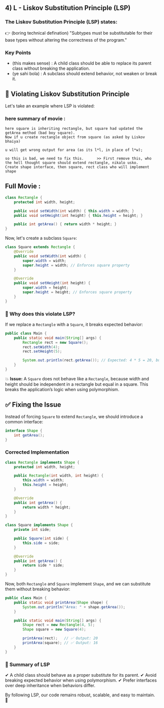 ## 4) L - Liskov Substitution Principle (LSP)

### The Liskov Substitution Principle (LSP) states:
👉 (boring technical defination) "Subtypes must be substitutable for their base types without altering the correctness of the program."

### Key Points
- (this makes sense) : A child class should be able to replace its parent class without breaking the application.
- (ye sahi bola) : A subclass should extend behavior, not weaken or break it.

## 🚨 Violating Liskov Substitution Principle
Let's take an example where LSP is violated:

### here summary of movie :
```
here square is inheriting rectangle, but square had updated the getArea method (bad boy square).
Now if u create rectangle object from square (as asked by Liskov bhaiya)

u will get wrong output for area (as its l*l, in place of l*w);

so this is bad, we need to fix this.      >> First remove this, who the hell thought square should extend rectangle, nikalo usko. 
Create shape interface, then square, rect class who will implement shape

```

## Full Movie : 

```java
class Rectangle {
    protected int width, height;

    public void setWidth(int width) { this.width = width; }
    public void setHeight(int height) { this.height = height; }

    public int getArea() { return width * height; }
}
```

Now, let's create a subclass `Square`:

```java
class Square extends Rectangle {
    @Override
    public void setWidth(int width) {
        super.width = width;
        super.height = width; // Enforces square property
    }

    @Override
    public void setHeight(int height) {
        super.width = height;
        super.height = height; // Enforces square property
    }
}
```

### 🚨 Why does this violate LSP?
If we replace a `Rectangle` with a `Square`, it breaks expected behavior:

```java
public class Main {
    public static void main(String[] args) {
        Rectangle rect = new Square();
        rect.setWidth(4);
        rect.setHeight(5);

        System.out.println(rect.getArea()); // Expected: 4 * 5 = 20, but gets 5 * 5 = 25
    }
}
```

💥 **Issue:** A `Square` does not behave like a `Rectangle`, because width and height should be independent in a rectangle but equal in a square.
This breaks the application’s logic when using polymorphism.

## ✅ Fixing the Issue
Instead of forcing `Square` to extend `Rectangle`, we should introduce a common interface:

```java
interface Shape {
    int getArea();
}
```

### Corrected Implementation
```java
class Rectangle implements Shape {
    protected int width, height;

    public Rectangle(int width, int height) {
        this.width = width;
        this.height = height;
    }

    @Override
    public int getArea() {
        return width * height;
    }
}
```

```java
class Square implements Shape {
    private int side;

    public Square(int side) {
        this.side = side;
    }

    @Override
    public int getArea() {
        return side * side;
    }
}
```

Now, both `Rectangle` and `Square` implement `Shape`, and we can substitute them without breaking behavior:

```java
public class Main {
    public static void printArea(Shape shape) {
        System.out.println("Area: " + shape.getArea());
    }

    public static void main(String[] args) {
        Shape rect = new Rectangle(4, 5);
        Shape square = new Square(4);

        printArea(rect);   // ✅ Output: 20
        printArea(square); // ✅ Output: 16
    }
}
```

### 🔹 Summary of LSP
✔ A child class should behave as a proper substitute for its parent.
✔ Avoid breaking expected behavior when using polymorphism.
✔ Prefer interfaces over deep inheritance when behaviors differ.

By following LSP, our code remains robust, scalable, and easy to maintain. 🚀
